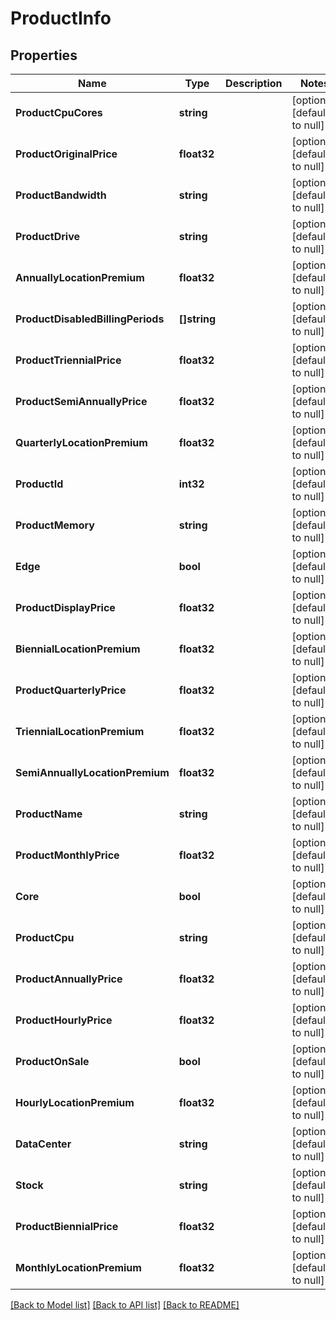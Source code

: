 # ProductInfo

## Properties
Name | Type | Description | Notes
------------ | ------------- | ------------- | -------------
**ProductCpuCores** | **string** |  | [optional] [default to null]
**ProductOriginalPrice** | **float32** |  | [optional] [default to null]
**ProductBandwidth** | **string** |  | [optional] [default to null]
**ProductDrive** | **string** |  | [optional] [default to null]
**AnnuallyLocationPremium** | **float32** |  | [optional] [default to null]
**ProductDisabledBillingPeriods** | **[]string** |  | [optional] [default to null]
**ProductTriennialPrice** | **float32** |  | [optional] [default to null]
**ProductSemiAnnuallyPrice** | **float32** |  | [optional] [default to null]
**QuarterlyLocationPremium** | **float32** |  | [optional] [default to null]
**ProductId** | **int32** |  | [optional] [default to null]
**ProductMemory** | **string** |  | [optional] [default to null]
**Edge** | **bool** |  | [optional] [default to null]
**ProductDisplayPrice** | **float32** |  | [optional] [default to null]
**BiennialLocationPremium** | **float32** |  | [optional] [default to null]
**ProductQuarterlyPrice** | **float32** |  | [optional] [default to null]
**TriennialLocationPremium** | **float32** |  | [optional] [default to null]
**SemiAnnuallyLocationPremium** | **float32** |  | [optional] [default to null]
**ProductName** | **string** |  | [optional] [default to null]
**ProductMonthlyPrice** | **float32** |  | [optional] [default to null]
**Core** | **bool** |  | [optional] [default to null]
**ProductCpu** | **string** |  | [optional] [default to null]
**ProductAnnuallyPrice** | **float32** |  | [optional] [default to null]
**ProductHourlyPrice** | **float32** |  | [optional] [default to null]
**ProductOnSale** | **bool** |  | [optional] [default to null]
**HourlyLocationPremium** | **float32** |  | [optional] [default to null]
**DataCenter** | **string** |  | [optional] [default to null]
**Stock** | **string** |  | [optional] [default to null]
**ProductBiennialPrice** | **float32** |  | [optional] [default to null]
**MonthlyLocationPremium** | **float32** |  | [optional] [default to null]

[[Back to Model list]](../README.md#documentation-for-models) [[Back to API list]](../README.md#documentation-for-api-endpoints) [[Back to README]](../README.md)


